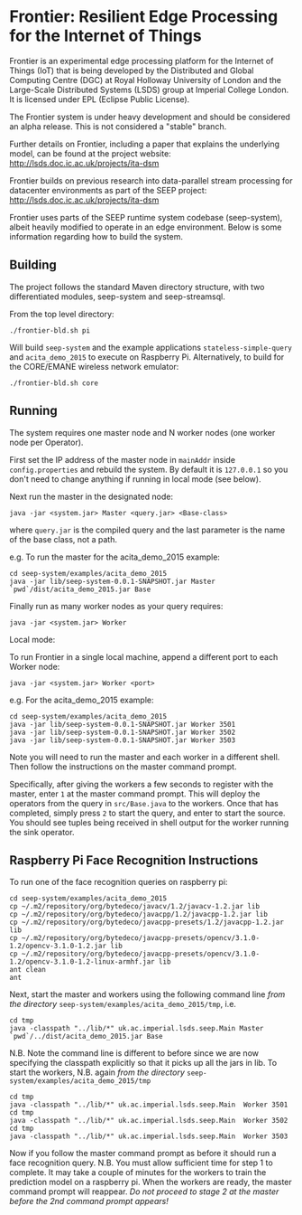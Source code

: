 # Frontier: Resilient Edge Processing for the Internet of Things
Frontier is an experimental edge processing platform for the Internet of Things (IoT)
that is being developed by the Distributed and Global Computing Centre (DGC) at 
Royal Holloway University of London and the Large-Scale Distributed Systems (LSDS)
group at Imperial College London. It is licensed under EPL (Eclipse Public License).

The Frontier system is under heavy development and should be considered an alpha
release. This is not considered a "stable" branch.

Further details on Frontier, including a paper that explains the underlying model,
can be found at the project website:
http://lsds.doc.ic.ac.uk/projects/ita-dsm

Frontier builds on previous research into data-parallel stream processing for 
datacenter environments as part of the SEEP project: 
http://lsds.doc.ic.ac.uk/projects/ita-dsm

Frontier uses parts of the SEEP runtime system codebase (seep-system),
albeit heavily modified to operate in an edge environment. Below is some
information regarding how to build the system.

## Building 
The project follows the standard Maven directory structure, with two
differentiated modules, seep-system and seep-streamsql.

From the top level directory:

```./frontier-bld.sh pi```

Will build `seep-system` and the example applications `stateless-simple-query` and
`acita_demo_2015` to execute on Raspberry Pi. Alternatively, to build for the
CORE/EMANE wireless network emulator:

```./frontier-bld.sh core```

## Running
The system requires one master node and N worker nodes (one worker node per
Operator).

First set the IP address of the master node in `mainAddr` inside
`config.properties` and rebuild the system. By default it is `127.0.0.1`
so you don't need to change anything if running in local mode (see below).

Next run the master in the designated node:

```java -jar <system.jar> Master <query.jar> <Base-class>```

where `query.jar` is the compiled query and the last parameter is the name of 
the base class, not a path.

e.g. To run the master for the acita_demo_2015 example:
```
cd seep-system/examples/acita_demo_2015
java -jar lib/seep-system-0.0.1-SNAPSHOT.jar Master `pwd`/dist/acita_demo_2015.jar Base
```

Finally run as many worker nodes as your query requires:

```java -jar <system.jar> Worker```

Local mode:

To run Frontier in a single local machine, append a different port to
each Worker node:

```java -jar <system.jar> Worker <port>```

e.g. For the acita_demo_2015 example:
```
cd seep-system/examples/acita_demo_2015
java -jar lib/seep-system-0.0.1-SNAPSHOT.jar Worker 3501 
java -jar lib/seep-system-0.0.1-SNAPSHOT.jar Worker 3502 
java -jar lib/seep-system-0.0.1-SNAPSHOT.jar Worker 3503 
```

Note you will need to run the master and each worker in a different shell. Then follow
the instructions on the master command prompt. 

Specifically, after giving the workers a few seconds to register with the master, enter `1` at the master command prompt.
This will deploy the operators from the query in `src/Base.java` to the workers.
Once that has completed, simply press `2` to start the query, and enter to start the source.
You should see tuples being received in shell output for the worker running the sink operator. 


## Raspberry Pi Face Recognition Instructions
To run one of the face recognition queries on raspberry pi:
```
cd seep-system/examples/acita_demo_2015
cp ~/.m2/repository/org/bytedeco/javacv/1.2/javacv-1.2.jar lib
cp ~/.m2/repository/org/bytedeco/javacpp/1.2/javacpp-1.2.jar lib
cp ~/.m2/repository/org/bytedeco/javacpp-presets/1.2/javacpp-1.2.jar lib
cp ~/.m2/repository/org/bytedeco/javacpp-presets/opencv/3.1.0-1.2/opencv-3.1.0-1.2.jar lib
cp ~/.m2/repository/org/bytedeco/javacpp-presets/opencv/3.1.0-1.2/opencv-3.1.0-1.2-linux-armhf.jar lib
ant clean
ant
```

Next, start the master and workers using the following command line *from the directory* `seep-system/examples/acita_demo_2015/tmp`, i.e.
```
cd tmp
java -classpath "../lib/*" uk.ac.imperial.lsds.seep.Main Master `pwd`/../dist/acita_demo_2015.jar Base
```

N.B. Note the command line is different to before since we are now specifying the classpath explicitly so that it picks up all the jars in lib.
To start the workers, N.B. again *from the directory* `seep-system/examples/acita_demo_2015/tmp`

```
cd tmp
java -classpath "../lib/*" uk.ac.imperial.lsds.seep.Main  Worker 3501
cd tmp
java -classpath "../lib/*" uk.ac.imperial.lsds.seep.Main  Worker 3502
cd tmp
java -classpath "../lib/*" uk.ac.imperial.lsds.seep.Main  Worker 3503
```

Now if you follow the master command prompt as before it should run a face recognition query.
N.B. You must allow sufficient time for step 1 to complete. It may take a couple of minutes for the workers to
train the prediction model on a raspberry pi. When the workers are ready, the master command prompt will reappear.
*Do not proceed to stage 2 at the master before the 2nd command prompt appears!*
